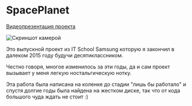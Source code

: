 # SpacePlanet

[Видеопрезентация проекта](https://vk.com/video79895320_171576007)

![Скриншот камерой](https://sun1-17.userapi.com/9S2UDbda2l5IC1CPaEkbmMiAVTGNNj0E2VJZbw/gWHlzvdzkls.jpg)

Это выпускной проект из IT School Samsung которую я закончил в далеком 2015 году будучи десятиклассником.

Честно говоря, многое изменилось за эти годы, да и сам проект вызывает у меня легкую ностальгическую нотку.

Эта работа была написана на коленке до стадии "лишь бы работало" и спустя долгие годы была найдена на жестком диске, так что от кода большого чуда ждать не стоит :)
